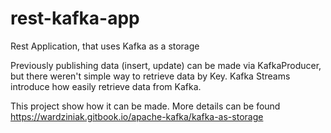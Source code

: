 # rest-kafka-app
Rest Application, that uses Kafka as a storage



Previously publishing data (insert, update) can be made via KafkaProducer, but there weren't simple way to retrieve data by Key.
Kafka Streams introduce how easily retrieve data from Kafka.

This project show how it can be made.
More details can be found https://wardziniak.gitbook.io/apache-kafka/kafka-as-storage
